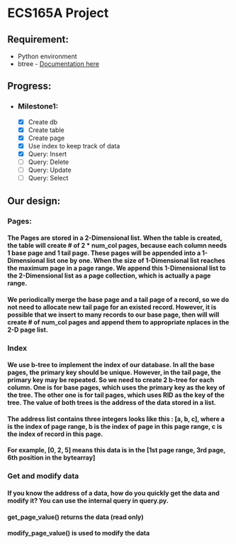 # ECS165A Project

## Requirement:
* Python environment
* btree - [Documentation here](https://pypi.org/project/BTrees/#files)


## Progress:

* ### Milestone1:
    - [x] Create db 
    - [x] Create table
    - [x] Create page
    - [x] Use index to keep track of data
    - [x] Query: Insert
    - [ ] Query: Delete
    - [ ] Query: Update
    - [ ] Query: Select

## Our design:
### Pages:
 #### The Pages are stored in a 2-Dimensional list. When the table is created, the table will create # of 2 * num_col pages, because each column needs 1 base page and 1 tail page. These pages will be appended into a 1-Dimensional list one by one. When the size of 1-Dimensional list reaches the maximum page in a page range. We append this 1-Dimensional list to the 2-Dimensional list as a page collection, which is actually a page range.

#### We periodically merge the base page and a tail page of a record, so we do not need to allocate new tail page for an existed record. However, it is possible that we insert to many records to our base page, then will will create # of num_col pages and append them to appropriate nplaces in the 2-D page list.

### Index
#### We use b-tree to implement the index of our database. In all the base pages, the primary key should be unique. However, in the tail page, the primary key may be repeated. So we need to create 2 b-tree for each column. One is for base pages, which uses the primary key as the key of the tree. The other one is for tail pages, which uses RID as the key of the tree. The value of both trees is the address of the data stored in a list. 

#### The address list contains three integers looks like this : [a, b, c], where a is the index of page range, b is the index of page in this page range, c is the index of record in this page.

#### For example, [0, 2, 5] means this data is in the [1st page range, 3rd page, 6th position in the bytearray]

### Get and modify data

#### If you know the address of a data, how do you quickly get the data and modify it? You can use the internal query in query.py. 

#### get_page_value() returns the data (read only)

#### modify_page_value() is used to modify the data
